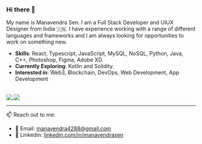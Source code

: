 ### Hi there 👋

My name is Manavendra Sen.
I am a Full Stack Developer and UIUX Designer from India 🇮🇳. I have experience working with a range of different languages and frameworks and I am always looking for opportunities to work on something new.

- **Skills**: React, Typescript, JavaScript, MySQL, NoSQL, Python, Java, C++, Photoshop, Figma, Adobe XD.
- **Currently Exploring**: Kotlin and Solidity.
- **Interested in**: Web3, Blockchain, DevOps, Web Development, App Development

<br/>
<!-- [![Manavendra's wakatime stats](https://github-readme-stats.vercel.app/api/wakatime?username=manavendrasen)](https://github.com/manavendrasen) -->
<a href="https://github.com/anuraghazra/github-readme-stats">
  <img align="center" src="https://github-readme-stats.vercel.app/api?username=manavendrasen&show_icons=false&count_private=true&show_icons=true" />
</a>
<a href="https://github.com/anuraghazra/convoychat">
  <img align="center" src="https://github-readme-stats.vercel.app/api/wakatime?username=manavendrasen&layout=compact&theme=github-dark&langs_count=8" />
</a>

<hr/>

📫 Reach out to me: 
- 🚀 Email: [manavendra4288@gmail.com](mailto:manavendra4288@gmail.com)
- 🤝 Linkedin: [linkedin.com/in/manavendrasen](https://www.linkedin.com/in/manavendrasen/)
 
